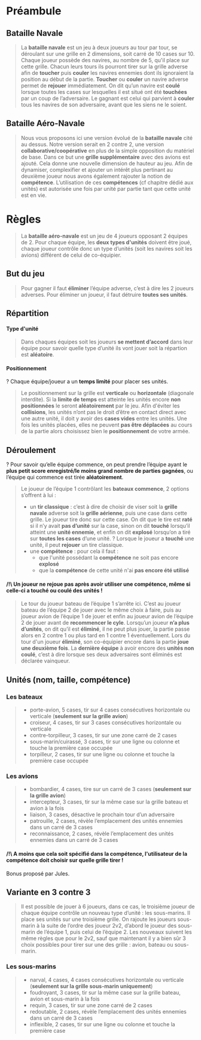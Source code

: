 ﻿# Préambule

## Bataille Navale

> La **bataille navale** est un jeu à deux joueurs au tour par tour, se déroulant sur une grille en 2 dimensions, soit carré de 10 cases sur 10.
> Chaque joueur possède des navires, au nombre de 5, qu'il place sur cette grille.
> Chacun leurs tours ils pourront tirer sur la grille adverse afin de **toucher** puis **couler** les navires ennemies dont ils ignoraient la position au début de la partie.
> **Toucher** ou **couler** un navire adverse permet de **rejouer** immédiatement.
> On dit qu’un navire est **coulé** lorsque toutes les cases sur lesquelles il est situé ont été **touchées** par un coup de l’adversaire.
> Le gagnant est celui qui parvient à **couler** tous les navires de son adversaire, avant que les siens ne le soient.


## Bataille Aéro-Navale 

> Nous vous proposons ici une version évolué de la **bataille navale** cité au dessus.
> Notre version serait en 2 contre 2, une version **collaborative/coopérative** en plus de la simple opposition du matériel de base.
> Dans ce but une **grille supplémentaire** avec des avions est ajouté. Cela donne une nouvelle dimension de hauteur au jeu.
> Afin de dynamiser, complexifier et ajouter un intérêt plus pertinant au deuxième joueur nous avons également rajouter la notion de **compétence**.
> L’utilisation de ces **compétences** (cf chapitre dédié aux unités) est autorisée une fois par unité par partie tant que cette unité est en vie.



# Règles 

> La **bataille aéro-navale** est un jeu de 4 joueurs opposant 2 équipes de 2.
> Pour chaque équipe, les **deux types d'unités** doivent être joué, chaque joueur contrôle donc un type d’unités (soit les navires soit les avions) différent de celui de co-équipier.

## But du jeu
> Pour gagner il faut **éliminer** l’équipe adverse, c’est à dire les 2 joueurs adverses.
> Pour éliminer un joueur, il faut détruire **toutes ses unités**.

## Répartition

#### Type d'unité
> Dans chaques équipes soit les joueurs **se mettent d’accord** dans leur équipe pour savoir quelle type d’unité ils vont jouer soit la répartion est **aléatoire**.

#### Positionnement

? Chaque équipe/joueur a un **temps limité** pour placer ses unités.
> Le positionnement sur la grille est **verticale** ou **horizontale** (diagonale interdite). 
> Si la **limite de temps** est atteinte les unités encore **non positionnées** le seront **aléatoirement** par le jeu.
> Afin d'éviter les **collisions**, les unités n’ont pas le droit d’être en contact direct avec une autre unité, il doit y avoir des **cases vides** entre les unités.
> Une fois les unités placées, elles ne peuvent **pas être déplacées** au cours de la partie alors choisissez bien le **positionnement** de votre armée.


## Déroulement 

? Pour savoir qu’elle équipe commence, on peut prendre l’équipe ayant le **plus petit score enregistré/le moins grand nombre de parties gagnées**, ou l’équipe qui commence est tirée **aléatoirement**.


> Le joueur de l’équipe 1 contrôlant les **bateaux commence**, 2 options s’offrent à lui :
> * un **tir classique** : c’est à dire de choisir de viser soit la **grille navale** adverse soit la **grille aérienne**, puis une case dans cette grille. Le joueur tire donc sur cette case. On dit que le tire est **raté** si il n’y avait **pas d’unité** sur la case, sinon on dit **touché** lorsqu’il atteint une **unité ennemie**, et enfin on dit **explosé** lorsqu’on a tiré sur **toutes les cases** d’une unité. 
> ? Lorsque le joueur a **touché** une unité, il peut **rejouer** un tire classique.
> * une **compétence** : pour cela il faut :
>     * que l'unité possédant la **compétence** ne soit pas encore **explosé**
>     * que la **compétence** de cette unité n'ai **pas encore été utilisé**

#### /!\ Un joueur ne rejoue pas après avoir utiliser une compétence, même si celle-ci a touché ou coulé des unités !

> Le tour du joueur bateau de l’équipe 1 s’arrête ici.
> C’est au joueur bateau de l’équipe 2 de jouer avec le même choix à faire, puis au joueur avion de l’équipe 1 de jouer et enfin au joueur avion de l’équipe 2 de jouer avant de **recommencer le cyle**.
> Lorsqu’un joueur **n’a plus d’unités**, on dit qu’il est **éliminé**, il ne peut plus jouer, la partie passe alors en 2 contre 1 ou plus tard en 1 contre 1 éventuellement.
> Lors du tour d'un joueur **éliminé**, son co-équipier encore dans la partie **joue une deuxième fois**.
> La **dernière équipe** à avoir encore des **unités non coulé**, c’est à dire lorsque ses deux adversaires sont éliminés est déclarée vainqueur.

## Unités (nom, taille, compétence)

### Les bateaux
> * porte-avion, 5 cases, tir sur 4 cases consécutives horizontale ou verticale (**seulement sur la grille avion**)
> * croiseur, 4 cases, tir sur 3 cases consécutives horizontale ou verticale
> * contre-torpilleur, 3 cases, tir sur une zone carré de 2 cases
> * sous-marin/cuirassé, 3 cases, tir sur une ligne ou colonne et touche la première case occupée
> * torpilleur, 2 cases, tir sur une ligne ou colonne et touche la première case occupée

### Les avions
> * bombardier, 4 cases, tire sur un carré de 3 cases (**seulement sur la grille avion**)
> * intercepteur, 3 cases, tir sur la même case sur la grille bateau et avion à la fois
> * liaison, 3 cases, désactive le prochain tour d’un adversaire
> * patrouille, 2 cases, révèle l’emplacement des unités ennemies dans un carré de 3 cases
> * reconnaissance, 2 cases, révèle l’emplacement des unités ennemies dans un carré de 3 cases

#### /!\ A moins que cela soit spécifié dans la compétence, l'utilisateur de la compétence doit choisir sur quelle grille tirer !


Bonus proposé par Jules.
## Variante en 3 contre 3
> Il est possible de jouer à 6 joueurs, dans ce cas, le troisième joueur de chaque équipe contrôle un nouveau type d’unité : les sous-marins.
> Il place ses unités sur une troisième grille. 
> On rajoute les joueurs sous-marin à la suite de l’ordre des joueur 2v2, d’abord le joueur des sous-marin de l’équipe 1, puis celui de l’équipe 2.
> Les nouveaux suivent les même règles que pour le 2v2, sauf que maintenant il y a bien sûr 3 choix possibles pour tirer sur une des grille : avion, bateau ou sous-marin.

### Les sous-marins
> * narval, 4 cases, 4 cases consécutives horizontale ou verticale (**seulement sur la grille sous-marin uniquement**)
> * foudroyant, 3 cases, tir sur la même case sur la grille bateau, avion et sous-marin à la fois
> * requin, 3 cases, tir sur une zone carré de 2 cases
> * redoutable, 2 cases, révèle l’emplacement des unités ennemies dans un carré de 3 cases
> * inflexible, 2 cases, tir sur une ligne ou colonne et touche la première case
